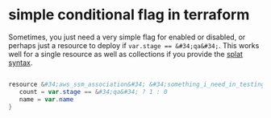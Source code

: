 # simple conditional flag in terraform

Sometimes, you just need a very simple flag for enabled or disabled, or perhaps just a resource to deploy if `var.stage == &#34;qa&#34;`.
This works well for a single resource as well as collections if you provide the [splat syntax](https://bit.ly/39yHUP9).

```powershell

resource &#34;aws_ssm_association&#34; &#34;something_i_need_in_testing_only&#34; {
   count = var.stage == &#34;qa&#34; ? 1 : 0
   name = var.name
}
```

